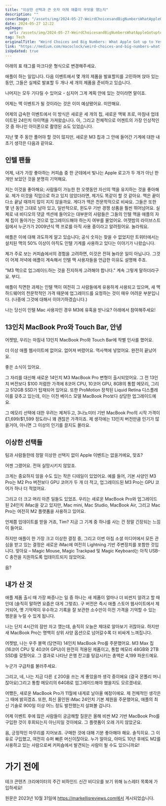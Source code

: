 ```yaml
---
title: "이상한 선택과 큰 숫자 어제 애플이 무엇을 했는지"
description: ""
coverImage: "/assets/img/2024-05-27-WeirdChoicesandBigNumbersWhatAppleGotuptoYesterday_0.png"
date: 2024-05-27 12:22
ogImage: 
  url: /assets/img/2024-05-27-WeirdChoicesandBigNumbersWhatAppleGotuptoYesterday_0.png
tag: Tech
originalTitle: "Weird Choices and Big Numbers: What Apple Got up to Yesterday"
link: "https://medium.com/macoclock/weird-choices-and-big-numbers-what-apple-got-up-to-yesterday-60f4edc9b3b7"
isUpdated: true
---
```






아래의 표 태그를 마크다운 형식으로 변경해주세요.

<div class="content-ad"></div>

애플이 하는 일입니다. 다음 이벤트에서 몇 개의 제품을 발표할지를 고민하며 앉아 있는 동안, 그들은 실제로 발표할 두 개나 세 개의 제품을 준비하고 있습니다.

나머지는 모두 기다릴 수 있어요 - 심지어 그게 계획 안에 있는 것이라면 말이죠.

어제는 맥 이벤트가 될 것이라는 것은 이미 예상됐어요. 미안해요.

어제의 급속한 이벤트에서 이 방식은 새로운 세 개의 칩, 새로운 맥북 프로, 마침내 업데이트된 24인치 아이맥을 가져왔습니다. 아, 그리고 전체적으로 어젠트의 가장 인상적인 것 중 하나인 아이폰으로 촬영된 쇼도 있었습니다.

<div class="content-ad"></div>

지난 몇 주 동안 풀어야 할 것이 많지만, 새로운 M3 칩과 그 안에 들어간 기계에 대한 내 초기 생각은 다음과 같아요.

## 인텔 팬들

어제, 내가 가장 좋아하는 커피숍 중 한 군데에서 빛나는 Apple 로고가 두 개가 아닌 한 개만 보았던 것을 분명히 기억해요.

저는 이것을 좋아해요; 사람들이 가능한 한 오랫동안 자신의 맥을 유지하는 것을 좋아해요. 제가 이것을 직업으로 하고 있지 않았더라면, 제가도 똑같이 할 것 같아요. 맥은 끝이 다소 끝날 때까지 많이 지지 않을까요. 게다가 맥은 천문학적으로 비싸요. 그들은 또한 몇 년 동안 그대로 남아 있고, 일반적으로, 윈도우 기반 경쟁 상품을 훨씬 뛰어넘어요. 실제로 내 비디오의 댓글 섹션에 들어오는 대부분의 사람들은 그들의 인텔 맥을 애플의 자체 칩이 돌아가는 것으로 업그레이드해야 하는지 여부를 물었어요. 어젯밤의 라이브스트림에서 누군가가 2009년식 맥 프로를 아직 사용 중이라고 알려줬어요. 놀라워요.

<div class="content-ad"></div>

애플은 이에 대해 과도하게 알고 있습니다; 공식 숫자는 찾을 수 없었지만 트위터에서는 설치된 맥의 50% 이상이 아직도 인텔 기계를 사용하고 있다는 이야기가 나왔습니다.

제가 주로 보는 커피숍에서의 경험을 고려하면, 이것은 전혀 놀라운 일이 아닙니다. 그것이 어제 저녁에 애플이 계속해서 인텔 맥 사용자들을 언급한 이유도 설명해 주죠.

"M3 맥으로 업그레이드하는 것을 진지하게 고려해야 합니다." 계속 그렇게 말하더라구요. 부디.

애플이 직면한 과제는 인텔 맥이 여전히 그 사람들에게 유용하게 사용되고 있으며, 새 맥 하드웨어의 천문학적인 가격 때문에 업그레이드를 요청하는 것이 매우 어려운 부분입니다. (나중에 그것에 대해서 이야기하겠습니다.)

<div class="content-ad"></div>

나는 당신이 인텔 Mac 사용자인 경우 M3에 유혹을 받나요? 아래에서 참여해주세요!

## 13인치 MacBook Pro와 Touch Bar, 안녕

어젯밤, 우리는 마침내 13인치 MacBook Pro와 Touch Bar에 작별 인사를 했어요.

더 이상 애플 웹사이트에 없어요. 없어져 버렸어요. 역사책에 넣었어요. 완전히 끝났어요.

<div class="content-ad"></div>

좋은 소식이 있어요.

그 자리를 대신해 새로운 14인치 M3 MacBook Pro 변형이 출시되었어요. 그 전 13인치 버전보다 $100 저렴한 가격에 8코어 CPU, 10코어 GPU, 8GB의 통합 메모리, 그리고 512GB SSD가 탑재되어 있어요. 또한 ProMotion 장착된 Liquid Retina 디스플레이를 갖추고 있는데, 이는 이전 베이스 모델 MacBook Pro보다 상당한 업그레이드예요.

그 메모리 선택에 대한 우려는 제쳐두고, 3나노미터 기반 MacBook Pro의 시작 가격이 £1,699/$1,599 정도라니 꽤 괜찮은 가격이죠. 제 생각에는 13인치 버전만큼 인기가 많을거야, 아니면 그 이상의 인기를 끌지도 몰라요.

## 이상한 선택들

<div class="content-ad"></div>

팀과 사람들한테 정말 이상한 선택지 없이 Apple 이벤트는 없을거에요, 맞죠?

어젠 그랬어요. 전혀 실망시키지 않았죠.

크게는 중요하지 않을 수도 있는 작은 디테일이 있었어요. 예를 들어, 기본 사양인 M3 Pro는 M2 Pro 버전보다 GPU 코어가 두 개 더 적고, 업그레이드된 M3 Pro는 GPU 코어가 하나 더 적었어요.

그리고 더 크고 머리 아픈 일들도 있었죠. 우리는 새로운 MacBook Pro와 업그레이드된 24인치 iMac을 갖고 있지만, Mac mini, Mac Studio, MacBook Air, 그리고 Mac Pro는 여전히 M2 플랫폼을 사용하고 있어요.

<div class="content-ad"></div>

언제쯤 업데이트를 받을 거죠, Tim? 지금 그 기계 중 하나를 사는 건 정말 긴장되는 느낌이 들어요.

하지만 애플이 한 가장 크고 이상한 결정 중, 그리고 이번 아침 소셜 미디어에서 모든 관심을 받고 있는 결정은 새로운 iMac에 여전히 Lightning 기반 주변장치를 포함한 것입니다. 맞아요 – Magic Mouse, Magic Trackpad 및 Magic Keyboard는 아직 USB-C 충전을 지원하도록 업데이트되지 않았어요.

음?

## 내가 산 것

<div class="content-ad"></div>

애플 제품 출시 때 가장 짜증나는 일 중 하나는 새 제품이 얼마나 더 비싼지 알려고 할 때인데 (솔직히 말하면 요즘은 대게 그렇죠). 구 버전은 즉시 애플 스토어 웹사이트에서 제거되어, 옛 기억력이 우수하고 기록을 잘 보관한 소수만이 이전 가격을 기억할 수 있는 행운을 누릴 수 있게 됩니다.

나는 단지 4시간의 잠만 자고 깼는데, 솔직히 오늘은 제대로 알아보기 귀찮아요. 하지만 새 MacBook Pro는 명백히 상위 사양 옵션으로 넘어갈수록 더 비싸게 느껴집니다.

어젯밤, 나는 우주 블랙 (당연히) 14인치 MacBook Pro를 주문했어요. M3 Max 칩 (16코어 CPU 및 40코어 GPU)이 완전히 적용된 제품이고, 통합 메모리 48GB와 2TB SSD를 갖췄어요. 그 결과로 나타난 은행 잔고를 탕감시키는 총액은 4,199 파운드예요.

누군가 구급차를 불러주세요.

<div class="content-ad"></div>

그리고, 네, 나는 지금 다른 ￡200을 쓰는 게 좋았을까 생각 중이에요 (결국 몬폴리 머니잖아요)그리고 통합 메모리의 64GB로 업그레이드해야 했을지도 모르겠네요.

어쨌든, 새로운 MacBook Pro가 11월에 내게로 날아올 예정이에요. 제 전체적인 생각은 그 때에 밝히겠죠. 또한, 최신 올인원 iMac 24인치 기본 제원을 주문했어요, 애플의 최신 기술로 900일 이상 어느 정도 발전했는지 살펴볼 겁니다.

어제 이벤트 후에 많은 사람들이 궁금해할 질문은 올해 비싼 M2 기반 MacBook Pro를 구입한 것이 후회되는지 아닌지일 것이에요. 그 플랫폼이 오래 가지 않았군요.

음, 긍정적인 마무리를 지어보죠. 구매한 것에 대해 기분 좋아해야 해요. 솔직히요. 그 이유로 구입했고, 여전히 슈퍼 빠른 머신이잖아요. 누가 알아요, 아마도 10년 후에도 M2를 사용하고 있는 사람으로써 커피숍에서 발견되는 사람이 될 수도 있으니까요!


<div class="content-ad"></div>

# 가기 전에

테크 콘텐츠 크리에이터의 주간 비하인드 신간 비디오를 보기 위해 뉴스레터 목록에 가입하세요!

원문은 2023년 10월 31일에 https://markellisreviews.com에서 게시되었습니다.